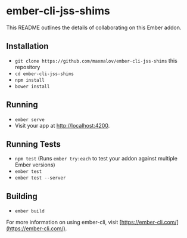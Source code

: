 # ember-cli-jss-shims

This README outlines the details of collaborating on this Ember addon.

## Installation

* `git clone https://github.com/maxmalov/ember-cli-jss-shims` this repository
* `cd ember-cli-jss-shims`
* `npm install`
* `bower install`

## Running

* `ember serve`
* Visit your app at [http://localhost:4200](http://localhost:4200).

## Running Tests

* `npm test` (Runs `ember try:each` to test your addon against multiple Ember versions)
* `ember test`
* `ember test --server`

## Building

* `ember build`

For more information on using ember-cli, visit [https://ember-cli.com/](https://ember-cli.com/).
